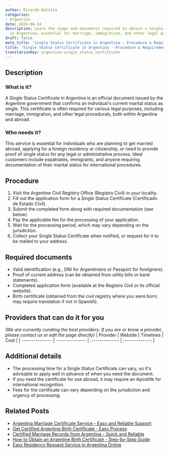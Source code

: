 ```yaml
---
author: Ricardo Batista
categories:
- Argentina
date: 2024-06-24
description: Learn the steps and documents required to obtain a Single Status Certificate
  in Argentina, essential for marriage, immigration, and other legal purposes abroad.
draft: false
meta_title: 'Single Status Certificate in Argentina - Procedure & Requirements'
title: 'Single Status Certificate in Argentina - Procedure & Requirements'
translationKey: argentina-single_status_certificate
---
```



## Description
### What is it?
A Single Status Certificate in Argentina is an official document issued by the Argentine government that confirms an individual's current marital status as single. This certificate is often required for various legal purposes, including marriage, immigration, and other legal procedurals, both within Argentina and abroad.

### Who needs it?
This service is essential for individuals who are planning to get married abroad, applying for a foreign residency or citizenship, or need to provide proof of single status for any legal or administrative process. Ideal customers include expatriates, immigrants, and anyone requiring documentation of their marital status for international procedures.

## Procedure

1. Visit the Argentine Civil Registry Office (Registro Civil) in your locality.
2. Fill out the application form for a Single Status Certificate (Certificado de Estado Civil).
3. Submit the completed form along with required documentation (see below).
4. Pay the applicable fee for the processing of your application.
5. Wait for the processing period, which may vary depending on the jurisdiction.
6. Collect your Single Status Certificate when notified, or request for it to be mailed to your address.


## Required documents

- Valid identification (e.g., DNI for Argentinians or Passport for foreigners).
- Proof of current address (can be obtained from utility bills or bank statements).
- Completed application form (available at the Registro Civil or its official website).
- Birth certificate (obtained from the civil registry where you were born; may require translation if not in Spanish).


## Providers that can do it for you
_(We are currently curating the best providers. If you are or know a provider, please contact us or edit the page directly)_
| Provider        |     Website     |     Timelines    |       Cost      |
| --------------- | --------------- |  :-------------: | :-------------: |

## Additional details

- The processing time for a Single Status Certificate can vary, so it's advisable to apply well in advance of when you need the document.
- If you need the certificate for use abroad, it may require an Apostille for international recognition.
- Fees for the certificate can vary depending on the jurisdiction and urgency of processing.

## Related Posts

- [Argentina Marriage Certificate Service - Easy and Reliable Support](https://tramitit.com/guides/argentina/marriage_certificate/)
- [Get Certified Argentine Birth Certificate - Easy Process](https://tramitit.com/guides/argentina/birth_certificate/)
- [Certified Marriage Records from Argentina - Quick and Reliable](https://tramitit.com/guides/argentina/marriage_record/)
- [How to Obtain an Argentine Birth Certificate - Step-by-Step Guide](https://tramitit.com/guides/argentina/birth_record/)
- [Easy Residency Request Service in Argentina Online](https://tramitit.com/guides/argentina/residency_request/)
